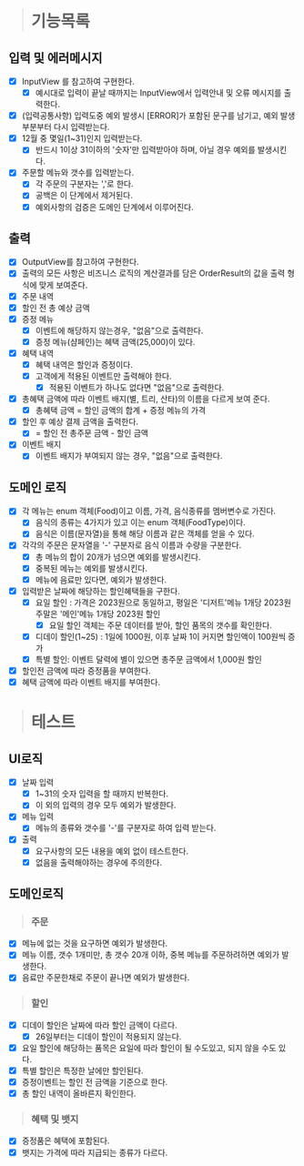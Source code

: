 > # 기능목록
 ## 입력 및 에러메시지
 - [x] InputView 를 참고하여 구현한다.
   - [x] 예시대로 입력이 끝날 때까지는 InputView에서 입력안내 및 오류 메시지를 출력한다.
 - [x] (입력공통사항) 입력도중 예외 발생시 [ERROR]가 포함된 문구를 남기고, 예외 발생부분부터 다시 입력받는다.
 - [x] 12월 중 몇일(1~31)인지 입력받는다.
   - [x] 반드시 1이상 31이하의 '숫자'만 입력받아야 하며, 아닐 경우 예외를 발생시킨다.
 - [x] 주문할 메뉴와 갯수를 입력받는다.
   - [x] 각 주문의 구분자는 ','로 한다.
   - [x] 공백은 이 단계에서 제거된다.
   - [x] 예외사항의 검증은 도메인 단계에서 이루어진다.

 ## 출력
 - [x] OutputView를 참고하여 구현한다.
 - [x] 출력의 모든 사항은 비즈니스 로직의 계산결과를 담은 OrderResult의 값을 출력 형식에 맞게 보여준다.
 - [x] 주문 내역
 - [x] 할인 전 총 예상 금액
 - [x] 증정 메뉴
   - [x] 이벤트에 해당하지 않는경우, "없음"으로 출력한다.
   - [x] 증정 메뉴(샴페인)는 혜택 금액(25,000)이 있다.
 - [x] 혜택 내역
   - [x] 혜택 내역은 할인과 증정이다.
   - [x] 고객에게 적용된 이벤트만 출력해야 한다.
     - [x] 적용된 이벤트가 하나도 없다면 "없음"으로 출력한다.

 - [x] 총혜택 금액에 따라 이벤트 배지(별, 트리, 산타)의 이름을 다르게 보여 준다.
   - [x] 총혜택 금액 = 할인 금액의 합계 + 증정 메뉴의 가격
 - [x] 할인 후 예상 결제 금액을 출력한다.
   - [x] = 할인 전 총주문 금액 - 할인 금액
 - [x] 이벤트 배지
    - [x] 이벤트 배지가 부여되지 않는 경우, "없음"으로 출력한다.

 ## 도메인 로직
 - [x] 각 메뉴는 enum 객체(Food)이고 이름, 가격, 음식종류를 멤버변수로 가진다.
   - [x] 음식의 종류는 4가지가 있고 이는 enum 객체(FoodType)이다.
   - [x] 음식은 이름(문자열)을 통해 해당 이름과 같은 객체를 얻을 수 있다.
 - [x] 각각의 주문은 문자열을 '-' 구분자로 음식 이름과 수량을 구분한다.
   - [x] 총 메뉴의 합이 20개가 넘으면 예외를 발생시킨다.
   - [x] 중복된 메뉴는 예외를 발생시킨다.
   - [x] 메뉴에 음료만 있다면, 예외가 발생한다.

 - [x] 입력받은 날짜에 해당하는 할인혜택들을 구한다.
   - [x] 요일 할인 : 가격은 2023원으로 동일하고, 평일은 '디저트'메뉴 1개당 2023원 주말은 '메인'메뉴 1개당 2023원 할인
     - [x] 요일 할인 객체는 주문 데이터를 받아, 할인 품목의 갯수를 확인한다.
   - [x] 디데이 할인(1~25) : 1일에 1000원, 이후 날짜 1이 커지면 할인액이 100원씩 증가
   - [x] 특별 할인: 이벤트 달력에 별이 있으면 총주문 금액에서 1,000원 할인
 - [x] 할인전 금액에 따라 증정품을 부여한다. 
 - [x] 혜택 금액에 따라 이벤트 배지를 부여한다.

> # 테스트
## UI로직
 - [x] 날짜 입력
   - [x] 1~31의 숫자 입력을 할 때까지 반복한다.
   - [x] 이 외의 입력의 경우 모두 예외가 발생한다.
 - [x] 메뉴 입력
   - [x] 메뉴의 종류와 갯수를 '-'를 구분자로 하여 입력 받는다.
 - [x] 출력
   - [x] 요구사항의 모든 내용을 예외 없이 테스트한다.
   - [x] 없음을 출력해야하는 경우에 주의한다.

## 도메인로직
>### 주문
 - [x] 메뉴에 없는 것을 요구하면 예외가 발생한다.
 - [x] 메뉴 이름, 갯수 1개미만, 총 갯수 20개 이하, 중복 메뉴를 주문하려하면 예외가 발생한다.
 - [x] 음료만 주문한채로 주문이 끝나면 예외가 발생한다.

>### 할인
 - [x] 디데이 할인은 날짜에 따라 할인 금액이 다르다.
   - [x] 26일부터는 디데이 할인이 적용되지 않는다.
 - [x] 요일 할인에 해당하는 품목은 요일에 따라 할인이 될 수도있고, 되지 않을 수도 있다.
 - [x] 특별 할인은 특정한 날에만 할인된다.
 - [x] 증정이벤트는 할인 전 금액을 기준으로 한다.
 - [x] 총 할인 내역이 올바른지 확인한다.

>### 혜택 및 뱃지
 - [x] 증정품은 혜택에 포함된다.
 - [x] 뱃지는 가격에 따라 지급되는 종류가 다르다.